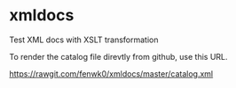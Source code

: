 # xmldocs
Test XML docs with XSLT transformation

To render the catalog file direvtly from github, use this URL.

https://rawgit.com/fenwk0/xmldocs/master/catalog.xml


